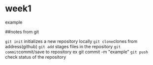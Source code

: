 # week1
example

##notes from git

`git init` initializes a new repository locally
`git clone`clones from address(github)
`git add`  stages files in the repository
`git commit`commit/save to repository ex git commit -m "example"
`git push` check status of the repository
